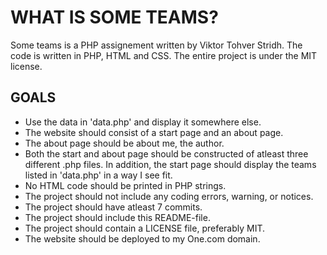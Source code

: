 # WHAT IS SOME TEAMS?
Some teams is a PHP assignement written by Viktor Tohver Stridh. 
The code is written in PHP, HTML and CSS. 
The entire project is under the MIT license. 

## GOALS
* Use the data in 'data.php' and display it somewhere else. 
* The website should consist of a start page and an about page.
* The about page should be about me, the author. 
* Both the start and about page should be constructed of atleast three different .php files. In addition, 
the start page should display the teams listed in 'data.php' in a way I see fit. 
* No HTML code should be printed in PHP strings. 
* The project should not include any coding errors, warning, or notices. 
* The project should have atleast 7 commits. 
* The project should include this README-file. 
* The project should contain a LICENSE file, preferably MIT. 
* The website should be deployed to my One.com domain. 